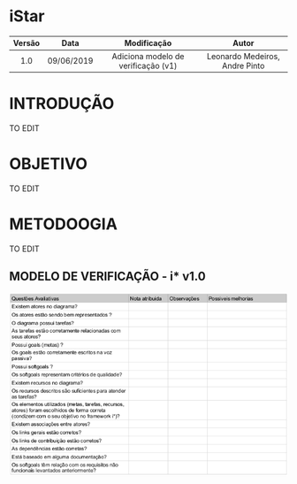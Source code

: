 # iStar

|  Versão | Data | Modificação | Autor |
|  :------: | :------: | :------: | :------: |
| 1.0 | 09/06/2019 | Adiciona modelo de verificação (v1) | Leonardo Medeiros, Andre Pinto |

# INTRODUÇÃO

TO EDIT

# OBJETIVO

TO EDIT

# METODOOGIA

TO EDIT

## MODELO DE VERIFICAÇÃO - i* v1.0

![check_list_istart_v1](./images/analise/checklist_istar_v1.png)
